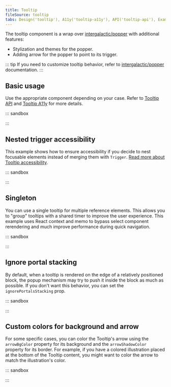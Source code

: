```yaml
---
title: Tooltip
fileSource: tooltip
tabs: Design('tooltip'), A11y('tooltip-a11y'), API('tooltip-api'), Example('tooltip-code'), Changelog('tooltip-changelog')
---
```


The tooltip component is a wrap over [intergalactic/popper](/utils/popper/popper) with additional features:

- Stylization and themes for the popper.
- Adding arrow for the popper to point to its trigger.

::: tip
If you need to customize tooltip behavior, refer to [intergalactic/popper](/utils/popper/popper) documentation.
:::

## Basic usage

Use the appropriate component depending on your case. Refer to [Tooltip API](tooltip-api) and [Tooltip A11y](tooltip-a11y) for more details.

::: sandbox

<script lang="tsx">
  export Demo from 'stories/components/tooltip/__stories__/docs-examples/basic_usage.tsx';
</script>

:::

## Nested trigger accessibility

This example shows how to ensure accessibility if you decide to nest focusable elements instead of merging them with `Trigger`. [Read more about Tooltip accessibility](./tooltip-a11y#recommended-attributes).

::: sandbox

<script lang="tsx">
  export Demo from 'stories/components/tooltip/__stories__/docs-examples/nested.tsx';
</script>

:::

## Singleton

You can use a single tooltip for multiple reference elements. This allows you to "group" tooltips with a shared timer to improve the user experience. This example uses React context and memo to bypass select component rerendering and much improve performance during quick navigation.

::: sandbox

<script lang="tsx">
  export Demo from 'stories/components/tooltip/__stories__/docs-examples/singleton.tsx';
</script>

:::

## Ignore portal stacking

By default, when a tooltip is rendered on the edge of a relatively positioned block, the popup mechanism may try to push it inside the block as much as possible. If you don't want this behavior, you can set the `ignorePortalsStacking` prop.

::: sandbox

<script lang="tsx">
  export Demo from 'stories/components/tooltip/__stories__/docs-examples/ignore_portal_stacking.tsx';
</script>

:::

## Custom colors for background and arrow

For some specific cases, you can color the Tooltip's arrow using the `arrowBgColor` property for its background and the `arrowShadowColor` property for its border. For example, if you have a colored illustration placed at the bottom of the Tooltip content, you might want to color the arrow to match the illustration's color.

::: sandbox

<script lang="tsx">
  export Demo from 'stories/components/tooltip/__stories__/docs-examples/custom_bg_color.tsx';
</script>

:::
